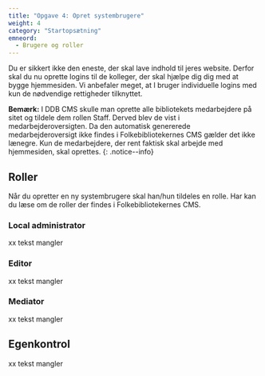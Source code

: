 ```yaml
---
title: "Opgave 4: Opret systembrugere"
weight: 4
category: "Startopsætning"
emneord:
  - Brugere og roller
---
```


Du er sikkert ikke den eneste, der skal lave indhold til jeres website. Derfor skal du nu oprette logins til de kolleger, der skal hjælpe dig dig med at bygge hjemmesiden.
Vi anbefaler meget, at I bruger individuelle logins med kun de nødvendige rettigheder tilknyttet.

**Bemærk:** I DDB CMS skulle man oprette alle bibliotekets medarbejdere på sitet og tildele dem rollen Staff. Derved blev de vist i medarbejderoversigten. Da den automatisk genererede medarbejderoversigt ikke findes i Folkebibliotekernes CMS gælder det ikke lænegre. Kun de medarbejdere, der rent faktisk skal arbejde med hjemmesiden, skal oprettes. {: .notice--info}

## Roller

Når du opretter en ny systembrugere skal han/hun tildeles en rolle. Har kan du læse om de roller der findes i Folkebibliotekernes CMS.

### Local administrator
xx tekst mangler

### Editor
xx tekst mangler

### Mediator
xx tekst mangler

## Egenkontrol
xx tekst mangler
